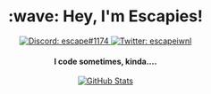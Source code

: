 <h1 align="center">:wave: Hey, I'm Escapies!</h1>

<p align="center">
  <a href="https://discord.com/users/595730403801956382">
    <img src="https://img.shields.io/badge/Discord-escape%231174-%237289da?logo=discord&style=flat-square" alt="Discord: escape#1174"/>
  </a>
  <a href="https://twitter.com/escapiesiwnl">
    <img src="https://img.shields.io/badge/Twitter-escapiesiwnl-%231DA1F2?logo=twitter&style=flat-square" alt="Twitter: escapeiwnl"/>
  </a>
</p>

<h4 align="center">I code sometimes, kinda....</h4>

<p align="center">
  <a href="https://github.com/Escapies">
    <img src="https://github-readme-stats.vercel.app/api?username=Escapies&count_private=true&show_icons=true&hide=stars&theme=react&hide_border=true&custom_title=Max%27s%20GitHub%20Stats" alt="GitHub Stats"/>
  </a>
</p>
